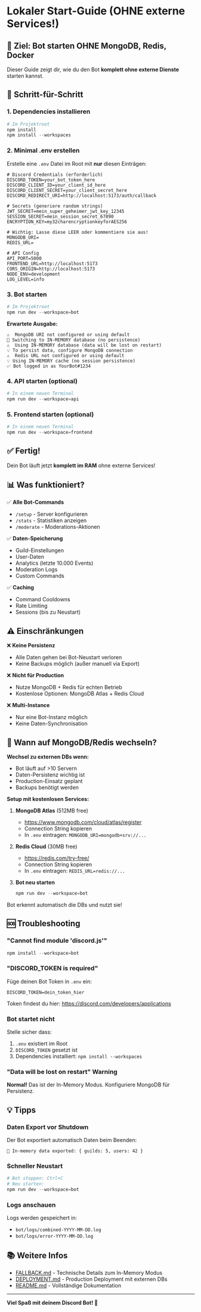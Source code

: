 # Lokaler Start-Guide (OHNE externe Services!)

## 🎯 Ziel: Bot starten OHNE MongoDB, Redis, Docker

Dieser Guide zeigt dir, wie du den Bot **komplett ohne externe Dienste** starten kannst.

## 📝 Schritt-für-Schritt

### 1. Dependencies installieren

```powershell
# Im Projektroot
npm install
npm install --workspaces
```

### 2. Minimal .env erstellen

Erstelle eine `.env` Datei im Root mit **nur** diesen Einträgen:

```env
# Discord Credentials (erforderlich)
DISCORD_TOKEN=your_bot_token_here
DISCORD_CLIENT_ID=your_client_id_here
DISCORD_CLIENT_SECRET=your_client_secret_here
DISCORD_REDIRECT_URI=http://localhost:5173/auth/callback

# Secrets (generiere random strings)
JWT_SECRET=mein_super_geheimer_jwt_key_12345
SESSION_SECRET=mein_session_secret_67890
ENCRYPTION_KEY=my32charencryptionkeyforAES256

# Wichtig: Lasse diese LEER oder kommentiere sie aus!
MONGODB_URI=
REDIS_URL=

# API Config
API_PORT=5000
FRONTEND_URL=http://localhost:5173
CORS_ORIGIN=http://localhost:5173
NODE_ENV=development
LOG_LEVEL=info
```

### 3. Bot starten

```powershell
# Im Projektroot
npm run dev --workspace=bot
```

**Erwartete Ausgabe:**
```
⚠️  MongoDB URI not configured or using default
🔄 Switching to IN-MEMORY database (no persistence)
⚠️  Using IN-MEMORY database (data will be lost on restart)
💡 To persist data, configure MongoDB connection
⚠️  Redis URL not configured or using default
💡 Using IN-MEMORY cache (no session persistence)
✅ Bot logged in as YourBot#1234
```

### 4. API starten (optional)

```powershell
# In einem neuen Terminal
npm run dev --workspace=api
```

### 5. Frontend starten (optional)

```powershell
# In einem neuen Terminal
npm run dev --workspace=frontend
```

## ✅ Fertig!

Dein Bot läuft jetzt **komplett im RAM** ohne externe Services!

## 📊 Was funktioniert?

✅ **Alle Bot-Commands**
- `/setup` - Server konfigurieren
- `/stats` - Statistiken anzeigen
- `/moderate` - Moderations-Aktionen

✅ **Daten-Speicherung**
- Guild-Einstellungen
- User-Daten
- Analytics (letzte 10.000 Events)
- Moderation Logs
- Custom Commands

✅ **Caching**
- Command Cooldowns
- Rate Limiting
- Sessions (bis zu Neustart)

## ⚠️ Einschränkungen

❌ **Keine Persistenz**
- Alle Daten gehen bei Bot-Neustart verloren
- Keine Backups möglich (außer manuell via Export)

❌ **Nicht für Production**
- Nutze MongoDB + Redis für echten Betrieb
- Kostenlose Optionen: MongoDB Atlas + Redis Cloud

❌ **Multi-Instance**
- Nur eine Bot-Instanz möglich
- Keine Daten-Synchronisation

## 🔄 Wann auf MongoDB/Redis wechseln?

**Wechsel zu externen DBs wenn:**
- Bot läuft auf >10 Servern
- Daten-Persistenz wichtig ist
- Production-Einsatz geplant
- Backups benötigt werden

**Setup mit kostenlosen Services:**

1. **MongoDB Atlas** (512MB free)
   - https://www.mongodb.com/cloud/atlas/register
   - Connection String kopieren
   - In `.env` eintragen: `MONGODB_URI=mongodb+srv://...`

2. **Redis Cloud** (30MB free)
   - https://redis.com/try-free/
   - Connection String kopieren
   - In `.env` eintragen: `REDIS_URL=redis://...`

3. **Bot neu starten**
   ```powershell
   npm run dev --workspace=bot
   ```

Bot erkennt automatisch die DBs und nutzt sie!

## 🆘 Troubleshooting

### "Cannot find module 'discord.js'"

```powershell
npm install --workspace=bot
```

### "DISCORD_TOKEN is required"

Füge deinen Bot Token in `.env` ein:
```env
DISCORD_TOKEN=dein_token_hier
```

Token findest du hier: https://discord.com/developers/applications

### Bot startet nicht

Stelle sicher dass:
1. `.env` existiert im Root
2. `DISCORD_TOKEN` gesetzt ist
3. Dependencies installiert: `npm install --workspaces`

### "Data will be lost on restart" Warning

**Normal!** Das ist der In-Memory Modus. Konfiguriere MongoDB für Persistenz.

## 💡 Tipps

### Daten Export vor Shutdown

Der Bot exportiert automatisch Daten beim Beenden:
```
💾 In-memory data exported: { guilds: 5, users: 42 }
```

### Schneller Neustart

```powershell
# Bot stoppen: Ctrl+C
# Neu starten:
npm run dev --workspace=bot
```

### Logs anschauen

Logs werden gespeichert in:
- `bot/logs/combined-YYYY-MM-DD.log`
- `bot/logs/error-YYYY-MM-DD.log`

## 📚 Weitere Infos

- [FALLBACK.md](./FALLBACK.md) - Technische Details zum In-Memory Modus
- [DEPLOYMENT.md](./DEPLOYMENT.md) - Production Deployment mit externen DBs
- [README.md](./README.md) - Vollständige Dokumentation

---

**Viel Spaß mit deinem Discord Bot! 🎉**
